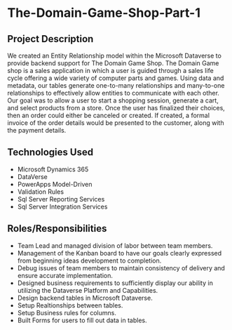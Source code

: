 # The-Domain-Game-Shop-Part-1

## Project Description
We created an Entity Relationship model within the Microsoft Dataverse to provide backend support for The Domain Game Shop. The Domain Game shop is a sales application in which a user is guided through a sales life cycle offering a wide variety of computer parts and games. Using data and metadata, our tables generate one-to-many relationships and many-to-one relationships to effectively allow entities to communicate with each other. Our goal was to allow a user to start a shopping session, generate a cart, and select products from a store. Once the user has finalized their choices, then an order could either be canceled or created. If created, a formal invoice of the order details would be presented to the customer, along with the payment details.

## Technologies Used
* Microsoft Dynamics 365
* DataVerse
* PowerApps Model-Driven
* Validation Rules
* Sql Server Reporting Services
* Sql Server Integration Services

## Roles/Responsibilities
* Team Lead and managed division of labor between team members.
* Management of the Kanban board to have our goals clearly expressed from beginning ideas development to completion.
* Debug issues of team members to maintain consistency of delivery and ensure accurate implementation.
* Designed business requirements to sufficiently display our ability in utilizing the Dataverse Platform and Capabilities.
* Design backend tables in Microsoft Dataverse.
* Setup Realtionships between tables.
* Setup Business rules for columns.
* Built Forms for users to fill out data in tables.
